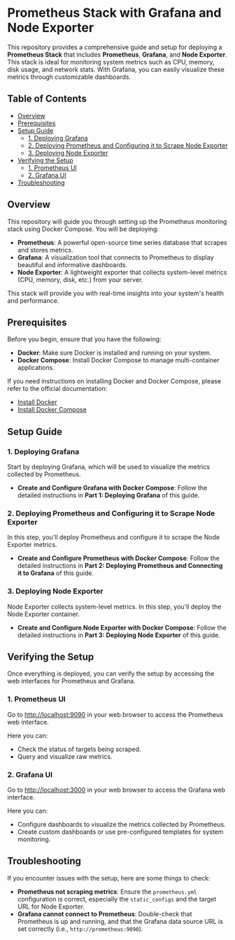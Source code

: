 # Prometheus Stack with Grafana and Node Exporter

This repository provides a comprehensive guide and setup for deploying a **Prometheus Stack** that includes **Prometheus**, **Grafana**, and **Node Exporter**. This stack is ideal for monitoring system metrics such as CPU, memory, disk usage, and network stats. With Grafana, you can easily visualize these metrics through customizable dashboards.

## Table of Contents

- [Overview](#overview)
- [Prerequisites](#prerequisites)
- [Setup Guide](#setup-guide)
  - [1. Deploying Grafana](#1-deploying-grafana)
  - [2. Deploying Prometheus and Configuring it to Scrape Node Exporter](#2-deploying-prometheus-and-configuring-it-to-scrape-node-exporter)
  - [3. Deploying Node Exporter](#3-deploying-node-exporter)
- [Verifying the Setup](#verifying-the-setup)
  - [1. Prometheus UI](#1-prometheus-ui)
  - [2. Grafana UI](#2-grafana-ui)
- [Troubleshooting](#troubleshooting)

## Overview

This repository will guide you through setting up the Prometheus monitoring stack using Docker Compose. You will be deploying:

- **Prometheus**: A powerful open-source time series database that scrapes and stores metrics.
- **Grafana**: A visualization tool that connects to Prometheus to display beautiful and informative dashboards.
- **Node Exporter**: A lightweight exporter that collects system-level metrics (CPU, memory, disk, etc.) from your server.

This stack will provide you with real-time insights into your system's health and performance.

## Prerequisites

Before you begin, ensure that you have the following:

- **Docker**: Make sure Docker is installed and running on your system.
- **Docker Compose**: Install Docker Compose to manage multi-container applications.

If you need instructions on installing Docker and Docker Compose, please refer to the official documentation:
- [Install Docker](https://docs.docker.com/get-docker/)
- [Install Docker Compose](https://docs.docker.com/compose/install/)

## Setup Guide

### 1. Deploying Grafana

Start by deploying Grafana, which will be used to visualize the metrics collected by Prometheus.

- **Create and Configure Grafana with Docker Compose**:
  Follow the detailed instructions in **Part 1: Deploying Grafana** of this guide.

### 2. Deploying Prometheus and Configuring it to Scrape Node Exporter

In this step, you'll deploy Prometheus and configure it to scrape the Node Exporter metrics.

- **Create and Configure Prometheus with Docker Compose**:
  Follow the detailed instructions in **Part 2: Deploying Prometheus and Connecting it to Grafana** of this guide.

### 3. Deploying Node Exporter

Node Exporter collects system-level metrics. In this step, you'll deploy the Node Exporter container.

- **Create and Configure Node Exporter with Docker Compose**:
  Follow the detailed instructions in **Part 3: Deploying Node Exporter** of this guide.

## Verifying the Setup

Once everything is deployed, you can verify the setup by accessing the web interfaces for Prometheus and Grafana.

### 1. Prometheus UI

Go to [http://localhost:9090](http://localhost:9090) in your web browser to access the Prometheus web interface.

Here you can:
- Check the status of targets being scraped.
- Query and visualize raw metrics.

### 2. Grafana UI

Go to [http://localhost:3000](http://localhost:3000) in your web browser to access the Grafana web interface.

Here you can:
- Configure dashboards to visualize the metrics collected by Prometheus.
- Create custom dashboards or use pre-configured templates for system monitoring.

## Troubleshooting

If you encounter issues with the setup, here are some things to check:
- **Prometheus not scraping metrics**: Ensure the `prometheus.yml` configuration is correct, especially the `static_configs` and the target URL for Node Exporter.
- **Grafana cannot connect to Prometheus**: Double-check that Prometheus is up and running, and that the Grafana data source URL is set correctly (i.e., `http://prometheus:9090`).
